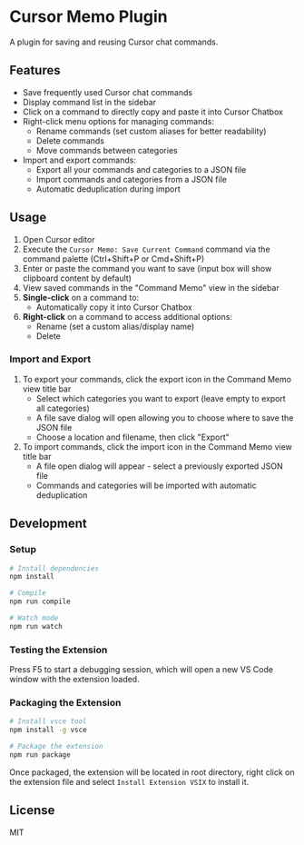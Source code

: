 <!-- @format -->

# Cursor Memo Plugin

A plugin for saving and reusing Cursor chat commands.

## Features

- Save frequently used Cursor chat commands
- Display command list in the sidebar
- Click on a command to directly copy and paste it into Cursor Chatbox
- Right-click menu options for managing commands:
  - Rename commands (set custom aliases for better readability)
  - Delete commands
  - Move commands between categories
- Import and export commands:
  - Export all your commands and categories to a JSON file
  - Import commands and categories from a JSON file
  - Automatic deduplication during import

## Usage

1. Open Cursor editor
2. Execute the `Cursor Memo: Save Current Command` command via the command palette (Ctrl+Shift+P or Cmd+Shift+P)
3. Enter or paste the command you want to save (input box will show clipboard content by default)
4. View saved commands in the "Command Memo" view in the sidebar
5. **Single-click** on a command to:
   - Automatically copy it into Cursor Chatbox
6. **Right-click** on a command to access additional options:
   - Rename (set a custom alias/display name)
   - Delete

### Import and Export

1. To export your commands, click the export icon in the Command Memo view title bar
   - Select which categories you want to export (leave empty to export all categories)
   - A file save dialog will open allowing you to choose where to save the JSON file
   - Choose a location and filename, then click "Export"
2. To import commands, click the import icon in the Command Memo view title bar
   - A file open dialog will appear - select a previously exported JSON file
   - Commands and categories will be imported with automatic deduplication

## Development

### Setup

```bash
# Install dependencies
npm install

# Compile
npm run compile

# Watch mode
npm run watch
```

### Testing the Extension

Press F5 to start a debugging session, which will open a new VS Code window with the extension loaded.

### Packaging the Extension

```bash
# Install vsce tool
npm install -g vsce

# Package the extension
npm run package
```

Once packaged, the extension will be located in root directory, right click on the extension file and select `Install Extension VSIX` to install it.

## License

MIT
